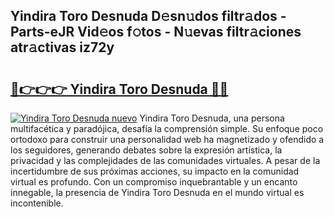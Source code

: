 ## Yindira Toro Desnuda D𝚎sn𝚞dos filtr𝚊dos - Parts-eJR Vid𝚎os f𝚘tos - N𝚞evas filtr𝚊ciones atr𝚊ctivas iz72y

# <h2><a href="http://mb65lm.tromn.icu/?c=Yindira+Toro+Desnuda">🔗👉👉👉 Yindira Toro Desnuda 🔗🔗</a></h2>

[![Yindira Toro Desnuda nuevo](https://i.imgur.com/pEAQMta.gif)](http://mb65lm.tromn.icu/?c=Yindira+Toro+Desnuda)
Yindira Toro Desnuda, una persona multifacética y paradójica, desafía la comprensión simple. Su enfoque poco ortodoxo para construir una personalidad web ha magnetizado y ofendido a los seguidores, generando debates sobre la expresión artística, la privacidad y las complejidades de las comunidades virtuales. A pesar de la incertidumbre de sus próximas acciones, su impacto en la comunidad virtual es profundo. Con un compromiso inquebrantable y un encanto innegable, la presencia de Yindira Toro Desnuda en el mundo virtual es incontenible.
